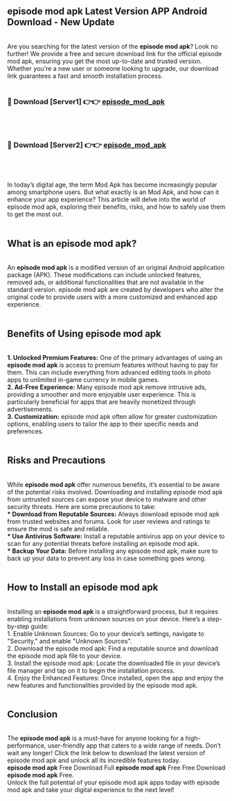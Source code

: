 ## episode mod apk Latest Version APP Android Download - New Update
<br>
Are you searching for the latest version of the <strong>episode mod apk</strong>? Look no further! We provide a free and secure download link for the official episode mod apk, ensuring you get the most up-to-date and trusted version. Whether you're a new user or someone looking to upgrade, our download link guarantees a fast and smooth installation process.
<br>
<br>
<h3>🔴 Download [Server1] 👉👉 <a href="https://modyolo.store/episode+mod+apk">episode_mod_apk</a></h3><br>
<br>
<h3>🔴 Download [Server2] 👉👉 <a href="https://modyolo.store/episode+mod+apk">episode_mod_apk</a></h3><br>
<br>
<br>
In today’s digital age, the term Mod Apk has become increasingly popular among smartphone users. But what exactly is an Mod Apk, and how can it enhance your app experience? This article will delve into the world of episode mod apk, exploring their benefits, risks, and how to safely use them to get the most out.
<br>
<br>
<h2>What is an episode mod apk?</h2>
<br>
An <strong>episode mod apk</strong> is a modified version of an original Android application package (APK). These modifications can include unlocked features, removed ads, or additional functionalities that are not available in the standard version. episode mod apk are created by developers who alter the original code to provide users with a more customized and enhanced app experience.
<br>
<br>
<h2>Benefits of Using episode mod apk</h2>
<br>
<strong> 1. Unlocked Premium Features:</strong> One of the primary advantages of using an <strong>episode mod apk</strong> is access to premium features without having to pay for them. This can include everything from advanced editing tools in photo apps to unlimited in-game currency in mobile games.
<br>
<strong> 2. Ad-Free Experience:</strong> Many episode mod apk remove intrusive ads, providing a smoother and more enjoyable user experience. This is particularly beneficial for apps that are heavily monetized through advertisements.
<br>
<strong> 3. Customization:</strong> episode mod apk often allow for greater customization options, enabling users to tailor the app to their specific needs and preferences.
<br>
<br>
<h2>Risks and Precautions</h2>
<br>
While <strong>episode mod apk</strong> offer numerous benefits, it’s essential to be aware of the potential risks involved. Downloading and installing episode mod apk from untrusted sources can expose your device to malware and other security threats. Here are some precautions to take:
<br>
<strong> * Download from Reputable Sources:</strong> Always download episode mod apk from trusted websites and forums. Look for user reviews and ratings to ensure the mod is safe and reliable.
<br>
<strong> * Use Antivirus Software:</strong> Install a reputable antivirus app on your device to scan for any potential threats before installing an episode mod apk.
<br>
<strong> * Backup Your Data:</strong> Before installing any episode mod apk, make sure to back up your data to prevent any loss in case something goes wrong.
<br>
<br>
<h2>How to Install an episode mod apk</h2>
<br>
Installing an <strong>episode mod apk</strong> is a straightforward process, but it requires enabling installations from unknown sources on your device. Here’s a step-by-step guide:
<br>
 1. Enable Unknown Sources: Go to your device’s settings, navigate to "Security," and enable "Unknown Sources".
<br>
 2. Download the episode mod apk: Find a reputable source and download the episode mod apk file to your device.
<br>
 3. Install the episode mod apk: Locate the downloaded file in your device’s file manager and tap on it to begin the installation process.
<br>
 4. Enjoy the Enhanced Features: Once installed, open the app and enjoy the new features and functionalities provided by the episode mod apk.
<br>
<br>
<h2><strong>Conclusion</strong></h2>
<br>
The <strong>episode mod apk</strong> is a must-have for anyone looking for a high-performance, user-friendly app that caters to a wide range of needs. Don’t wait any longer! Click the link below to download the latest version of episode mod apk and unlock all its incredible features today.
<br>
<strong>episode mod apk</strong> Free Download Full <strong>episode mod apk</strong> Free Free Download <strong>episode mod apk</strong> Free.
<br>
Unlock the full potential of your episode mod apk apps today with episode mod apk and take your digital experience to the next level!